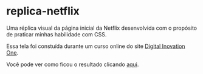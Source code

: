 # replica-netflix
Uma réplica visual da página inicial da Netflix desenvolvida com o propósito de praticar minhas habilidade com CSS.

Essa tela foi constuída durante um curso online do site [Digital Inovation One](https://digitalinnovation.one/).

Você pode ver como ficou o resultado clicando [aqui](https://br-adriel.github.io/replica-netflix/).
